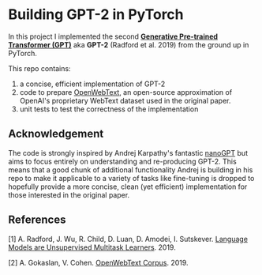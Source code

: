 # Building GPT-2 in PyTorch

In this project I implemented the second [**Generative Pre-trained Transformer (GPT)**](https://cdn.openai.com/research-covers/language-unsupervised/language_understanding_paper.pdf) aka 
**GPT-2** (Radford et al. 2019) from the ground up in PyTorch.

This repo contains:
1. a concise, efficient implementation of GPT-2
2. code to prepare [OpenWebText](https://skylion007.github.io/OpenWebTextCorpus/), 
an open-source approximation of OpenAI's proprietary WebText dataset used in the original paper.
3. unit tests to test the correctness of the implementation

## Acknowledgement

The code is strongly inspired by Andrej Karpathy's fantastic [nanoGPT](https://github.com/karpathy/nanoGPT/tree/master) but aims to 
focus entirely on understanding and re-producing GPT-2.
This means that a good chunk of additional functionality Andrej is building in his repo to make it applicable to a variety 
of tasks like fine-tuning is dropped to hopefully provide a more concise, clean (yet efficient)
implementation for those interested in the original paper.


## References

[1] A. Radford, J. Wu, R. Child, D. Luan, D. Amodei, I. Sutskever. [Language Models are Unsupervised Multitask Learners](https://cdn.openai.com/better-language-models/language_models_are_unsupervised_multitask_learners.pdf). 2019. 

[2] A. Gokaslan, V. Cohen. [OpenWebText Corpus](http://Skylion007.github.io/OpenWebTextCorpus). 2019.

